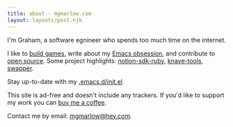 ```yaml
---
title: about - mgmarlow.com
layout: layouts/post.njk
---
```


I'm Graham, a software egnineer who spends too much time on the internet.

I like to [build games](https://mgmarlow.itch.io/), write about my <a href="{{ '/words/2022-05-02-learning-emacs' | url }}">Emacs obsession</a>, and contribute to [open source](https://github.com/mgmarlow/). Some project highlights: [notion-sdk-ruby](https://github.com/mgmarlow/notion-sdk-ruby), [knave-tools](https://github.com/mgmarlow/knave-tools), [swapper](https://mgmarlow.itch.io/swapper).

Stay up-to-date with my [.emacs.d/init.el](https://github.com/mgmarlow/dotfiles/blob/master/.emacs.d/init.el).

This site is ad-free and doesn't include any trackers. If you'd like to support my work you can [buy me a coffee](https://www.buymeacoffee.com/mgmarlow).

Contact me by email: <a href="mailto:mgmarlow@hey.com">mgmarlow@hey.com</a>.
